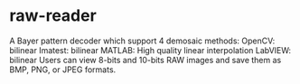 # raw-reader
A Bayer pattern decoder which support 4 demosaic methods:
    OpenCV: bilinear
    Imatest: bilinear
    MATLAB: High quality linear interpolation
    LabVIEW: bilinear
Users can view 8-bits and 10-bits RAW images and save them as BMP, PNG, or JPEG formats.
